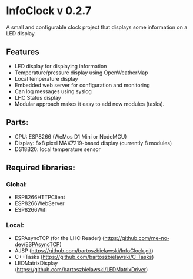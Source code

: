 # InfoClock v 0.2.7

A small and configurable clock project that displays some information on a LED display.

## Features
* LED display for displaying information
* Temperature/pressure display using OpenWeatherMap
* Local temperature display
* Embedded web server for configuration and monitoring
* Can log messages using syslog
* LHC Status display 
* Modular approach makes it easy to add new modules (tasks).

## Parts:
* CPU:      ESP8266 (WeMos D1 Mini or NodeMCU)
* Display:  8x8 pixel MAX7219-based display (currently 8 modules)
* DS18B20:  local temperature sensor

## Required libraries:

### Global:
* ESP8266HTTPClient
* ESP8266WebServer
* ESP8266Wifi

### Local:
* ESPAsyncTCP (for the LHC Reader) (https://github.com/me-no-dev/ESPAsyncTCP)
* AJSP (https://github.com/bartoszbielawski/InfoClock.git)
* C++Tasks (https://github.com/bartoszbielawski/C-Tasks)
* LEDMatrixDisplay (https://github.com/bartoszbielawski/LEDMatrixDriver)
